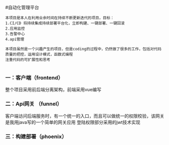 #自动化管理平台
```text
本项目是本人在利用业余时间在持续不断更新迭代的项目，目标：
1.CI/CD 将持续集成持续部署平台化，立即构建、一键部署、一键回滚
2.应用监控 
3.告警中心
4.api管理

本项目虽然是一个兴趣产生的项目，但是coding的过程中，仍然做了很多的工作，包括对代码质量的把控，运用设计模式，函数式编程
注重代码的可扩展性和思考


```
### 一：客户端（frontend）
整个项目采用前后端分离架构，前端采用vue编写

### 二：Api网关 （funnel）
客户端访问后端服务时，有一个统一的入口，而且可以做统一的权限校验，该网关是我用java写的一个简单的网关应用
登陆权限部分采用的jwt技术实现

### 三：构建部署（phoenix）



